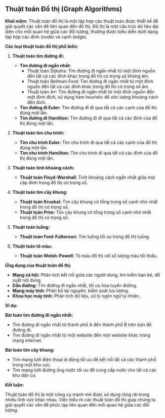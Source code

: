 ## Thuật toán Đồ thị (Graph Algorithms)

**Khái niệm:** Thuật toán đồ thị là một tập hợp các thuật toán được thiết kế để giải quyết các vấn đề liên quan đến đồ thị. Đồ thị là một cấu trúc dữ liệu đại diện cho mối quan hệ giữa các đối tượng, thường được biểu diễn dưới dạng tập hợp các đỉnh (node) và cạnh (edge).

**Các loại thuật toán đồ thị phổ biến:**

1. **Thuật toán tìm đường đi:**

   - **Tìm đường đi ngắn nhất:**
     - Thuật toán Dijkstra: Tìm đường đi ngắn nhất từ một đỉnh nguồn đến tất cả các đỉnh khác trong đồ thị có trọng số không âm.
     - Thuật toán Bellman-Ford: Tìm đường đi ngắn nhất từ một đỉnh nguồn đến tất cả các đỉnh khác trong đồ thị có trọng số âm.
     - Thuật toán A\*: Tìm đường đi ngắn nhất từ một đỉnh nguồn đến một đỉnh đích, sử dụng hàm heuristic để ước lượng khoảng cách đến đích.
   - **Tìm đường đi Euler:** Tìm đường đi đi qua tất cả các cạnh của đồ thị đúng một lần.
   - **Tìm đường đi Hamilton:** Tìm đường đi đi qua tất cả các đỉnh của đồ thị đúng một lần.

2. **Thuật toán tìm chu trình:**

   - **Tìm chu trình Euler:** Tìm chu trình đi qua tất cả các cạnh của đồ thị đúng một lần.
   - **Tìm chu trình Hamilton:** Tìm chu trình đi qua tất cả các đỉnh của đồ thị đúng một lần.

3. **Thuật toán tính khoảng cách:**

   - **Thuật toán Floyd-Warshall:** Tính khoảng cách ngắn nhất giữa mọi cặp đỉnh trong đồ thị có trọng số.

4. **Thuật toán tìm cây khung:**

   - **Thuật toán Kruskal:** Tìm cây khung có tổng trọng số cạnh nhỏ nhất trong đồ thị có trọng số.
   - **Thuật toán Prim:** Tìm cây khung có tổng trọng số cạnh nhỏ nhất trong đồ thị có trọng số.

5. **Thuật toán luồng:**

   - **Thuật toán Ford-Fulkerson:** Tìm luồng tối ưu trong đồ thị luồng.

6. **Thuật toán tô màu:**
   - **Thuật toán Welsh-Powell:** Tô màu đồ thị với số lượng màu tối thiểu.

**Ứng dụng của thuật toán đồ thị:**

- **Mạng xã hội:** Phân tích kết nối giữa các người dùng, tìm kiếm bạn bè, đề xuất nội dung.
- **Dẫn đường:** Tìm đường đi ngắn nhất, tối ưu hóa tuyến đường.
- **Mạng máy tính:** Phân bổ tài nguyên, kiểm soát lưu lượng.
- **Khoa học máy tính:** Phân tích dữ liệu, xử lý ngôn ngữ tự nhiên.

**Ví dụ:**

**Bài toán tìm đường đi ngắn nhất:**

- Tìm đường đi ngắn nhất từ thành phố A đến thành phố B trên bản đồ đường đi.
- Tìm đường đi ngắn nhất từ một website đến một website khác trong mạng internet.

**Bài toán tìm cây khung:**

- Tìm mạng lưới điện thoại di động tối ưu để kết nối tất cả các thành phố trong một khu vực.
- Tìm mạng lưới đường ống nước tối ưu để cung cấp nước cho tất cả các khu dân cư.

**Kết luận:**

Thuật toán đồ thị là một công cụ mạnh mẽ được sử dụng rộng rãi trong nhiều lĩnh vực khác nhau. Việc hiểu rõ các thuật toán đồ thị giúp chúng ta giải quyết các vấn đề phức tạp liên quan đến mối quan hệ giữa các đối tượng.
